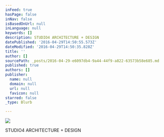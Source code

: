 ```yaml
---
inFeed: true
hasPage: false
inNav: false
isBasedOnUrl: null
inLanguage: null
keywords: []
description: STUDIO4 ARCHITECTURE + DESIGN
datePublished: '2016-04-29T14:50:55.573Z'
dateModified: '2016-04-29T14:50:35.828Z'
title: ''
author: []
sourcePath: _posts/2016-04-29-e6097db4-9a44-44f9-a822-63573b58e685.md
published: true
authors: []
publisher:
  name: null
  domain: null
  url: null
  favicon: null
starred: false
_type: Blurb

---
```

![](https://the-grid-user-content.s3-us-west-2.amazonaws.com/4128a4f4-e173-40c8-9976-3e1a0759a78c.jpg)

STUDIO4 ARCHITECTURE + DESIGN